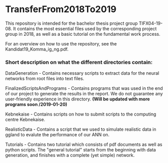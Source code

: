 # TransferFrom2018To2019
This repository is intended for the bachelor thesis project group TIFX04-19-08. It contains the most essential files used by the
corresponding project group in 2018, as well as a basic tutorial on the fundamental work process.

For an overview on how to use the repository, see the Kandidat19_Komma_ig_ng.pdf.

### Short description on what the different directories contain:

DataGeneration - Contains necessary scripts to extract data for the neural networks from root files into text files.

FinalizedScriptsAndPrograms - Contains programs that was used in the end of our project to generate the results in the report.
                          We do not guarantee any user-friendly experience in this directory. **(Will be updated with more programs soon /2019-01-20)**

Kebnekaise - Contains scripts on how to submit scripts to the computing centre Kebnekaise.

RealisticData - Contains a script that we used to simulate realistic data in ggland to evalute the performance of our ANN on.

Tutorials - Contains two tutorial which consists of pdf documents as well as python scripts. The "general tutorial" starts from the
beginning with data generation, and finishes with a complete (yet simple) network.
